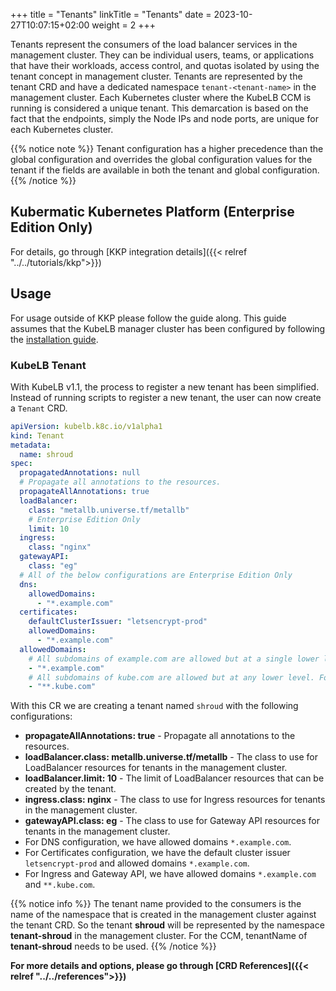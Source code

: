 +++
title = "Tenants"
linkTitle = "Tenants"
date = 2023-10-27T10:07:15+02:00
weight = 2
+++

Tenants represent the consumers of the load balancer services in the management cluster. They can be individual users, teams, or applications that have their workloads, access control, and quotas isolated by using the tenant concept in management cluster. Tenants are represented by the tenant CRD and have a dedicated namespace `tenant-<tenant-name>` in the management cluster. Each Kubernetes cluster where the KubeLB CCM is running is considered a unique tenant. This demarcation is based on the fact that the endpoints, simply the Node IPs and node ports, are unique for each Kubernetes cluster.

{{% notice note %}}
Tenant configuration has a higher precedence than the global configuration and overrides the global configuration values for the tenant if the fields are available in both the tenant and global configuration.
{{% /notice %}}

## Kubermatic Kubernetes Platform (Enterprise Edition Only)

For details, go through [KKP integration details]({{< relref "../../tutorials/kkp">}})

## Usage

For usage outside of KKP please follow the guide along. This guide assumes that the KubeLB manager cluster has been configured by following the [installation guide](../../installation/).

### KubeLB Tenant

With KubeLB v1.1, the process to register a new tenant has been simplified. Instead of running scripts to register a new tenant, the user can now create a `Tenant` CRD.

```yaml
apiVersion: kubelb.k8c.io/v1alpha1
kind: Tenant
metadata:
  name: shroud
spec:
  propagatedAnnotations: null
  # Propagate all annotations to the resources.
  propagateAllAnnotations: true
  loadBalancer:
    class: "metallb.universe.tf/metallb"
    # Enterprise Edition Only
    limit: 10
  ingress:
    class: "nginx"
  gatewayAPI:
    class: "eg"
  # All of the below configurations are Enterprise Edition Only
  dns:
    allowedDomains:
      - "*.example.com"
  certificates:
    defaultClusterIssuer: "letsencrypt-prod"
    allowedDomains:
      - "*.example.com"
  allowedDomains:
    # All subdomains of example.com are allowed but at a single lower level. For example, kube.example.com, test.example.com, etc.
    - "*.example.com"
    # All subdomains of kube.com are allowed but at any lower level. For example, example.kube.com, test.tenant1.prod.kube.com etc.
    - "**.kube.com"
```

With this CR we are creating a tenant named `shroud` with the following configurations:

* **propagateAllAnnotations: true** - Propagate all annotations to the resources.
* **loadBalancer.class: metallb.universe.tf/metallb** - The class to use for LoadBalancer resources for tenants in the management cluster.
* **loadBalancer.limit: 10** - The limit of LoadBalancer resources that can be created by the tenant.
* **ingress.class: nginx** - The class to use for Ingress resources for tenants in the management cluster.
* **gatewayAPI.class: eg** - The class to use for Gateway API resources for tenants in the management cluster.
* For DNS configuration, we have allowed domains `*.example.com`.
* For Certificates configuration, we have the default cluster issuer `letsencrypt-prod` and allowed domains `*.example.com`.
* For Ingress and Gateway API, we have allowed domains `*.example.com` and `**.kube.com`.

{{% notice info %}}
The tenant name provided to the consumers is the name of the namespace that is created in the management cluster against the tenant CRD. So the tenant **shroud** will be represented by the namespace **tenant-shroud** in the management cluster. For the CCM, tenantName of **tenant-shroud** needs to be used.
{{% /notice %}}

**For more details and options, please go through [CRD References]({{< relref "../../references">}})**
